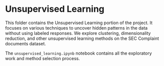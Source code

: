 # Unsupervised Learning

This folder contains the Unsupervised Learning portion of the project. It focuses on various techniques to uncover hidden patterns in the data without using labeled responses. We explore clustering, dimensionality reduction, and other unsupervised learning methods on the SEC Complaint documents dataset.

The `unsupervised_learning.ipynb` notebook contains all the exploratory work and method selection process. 
